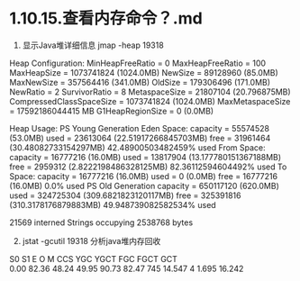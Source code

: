 # 1.10.15.查看内存命令？.md

1. 显示Java堆详细信息
   jmap -heap 19318

Heap Configuration:
   MinHeapFreeRatio         = 0
   MaxHeapFreeRatio         = 100
   MaxHeapSize              = 1073741824 (1024.0MB)
   NewSize                  = 89128960 (85.0MB)
   MaxNewSize               = 357564416 (341.0MB)
   OldSize                  = 179306496 (171.0MB)
   NewRatio                 = 2
   SurvivorRatio            = 8
   MetaspaceSize            = 21807104 (20.796875MB)
   CompressedClassSpaceSize = 1073741824 (1024.0MB)
   MaxMetaspaceSize         = 17592186044415 MB
   G1HeapRegionSize         = 0 (0.0MB)

Heap Usage:
PS Young Generation
Eden Space:
   capacity = 55574528 (53.0MB)
   used     = 23613064 (22.51917266845703MB)
   free     = 31961464 (30.48082733154297MB)
   42.48900503482459% used
From Space:
   capacity = 16777216 (16.0MB)
   used     = 13817904 (13.177780151367188MB)
   free     = 2959312 (2.8222198486328125MB)
   82.36112594604492% used
To Space:
   capacity = 16777216 (16.0MB)
   used     = 0 (0.0MB)
   free     = 16777216 (16.0MB)
   0.0% used
PS Old Generation
   capacity = 650117120 (620.0MB)
   used     = 324725304 (309.6821823120117MB)
   free     = 325391816 (310.3178176879883MB)
   49.948739082582534% used

21569 interned Strings occupying 2538768 bytes

2. jstat -gcutil 19318
   分析java堆内存回收

S0     S1     E      O      M     CCS    YGC     YGCT    FGC    FGCT     GCT   
0.00  82.36  48.24  49.95  90.73  82.47    745   14.547     4    1.695   16.242